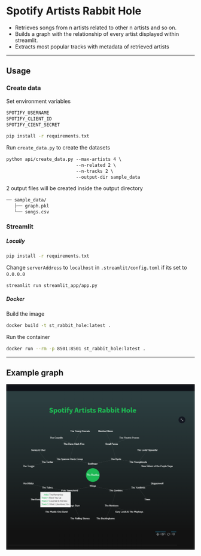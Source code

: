 # Spotify Artists Rabbit Hole

- Retrieves songs from n artists related to other n artists and so on. 
- Builds a graph with the relationship of every artist displayed within streamlit.
- Extracts most popular tracks with metadata of retrieved artists

---
## Usage

### Create data

Set environment variables
```
SPOTIFY_USERNAME
SPOTIFY_CLIENT_ID
SPOTIFY_CIENT_SECRET
```

```bash
pip install -r requirements.txt
```

Run `create_data.py` to create the datasets
```
python api/create_data.py --max-artists 4 \
                          --n-related 2 \
                          --n-tracks 2 \
                          --output-dir sample_data
```

2 output files will be created inside the output directory
```
── sample_data/
   ├── graph.pkl
   └── songs.csv
```

### Streamlit
##### Locally

```bash
pip install -r requirements.txt
```

Change `serverAddress` to `localhost` in `.streamlit/config.toml` if its set to `0.0.0.0`

```
streamlit run streamlit_app/app.py
```

##### Docker

Build the image
```bash
docker build -t st_rabbit_hole:latest .
```

Run the container
```bash
docker run --rm -p 8501:8501 st_rabbit_hole:latest . 
```

---
## Example graph

<img src="examples/the_beatles.png" alt="yapo" width=550>
